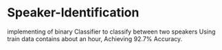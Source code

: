 # Speaker-Identification
implementing of binary Classifier to classify between two speakers Using train data contains about an hour, Achieving 92.7% Accuracy.
